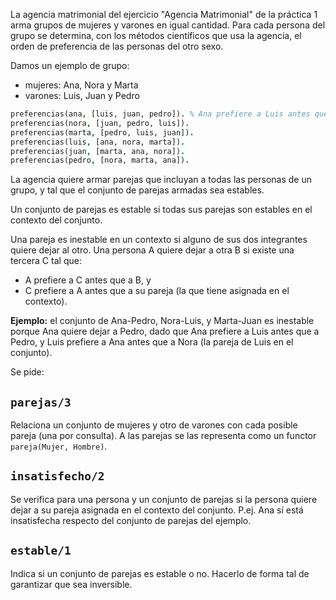 La agencia matrimonial del ejercicio "Agencia Matrimonial" de la práctica 1 arma grupos de mujeres y varones en igual cantidad. Para cada persona del grupo se determina, con los métodos científicos que usa la agencia, el orden de preferencia de las personas del otro sexo.

Damos un ejemplo de grupo:

* mujeres: Ana, Nora y Marta
* varones: Luis, Juan y Pedro

```prolog
preferencias(ana, [luis, juan, pedro]). % Ana prefiere a Luis antes que a Juan y a Juan antes que a Pedro.
preferencias(nora, [juan, pedro, luis]).
preferencias(marta, [pedro, luis, juan]).
preferencias(luis, [ana, nora, marta]).
preferencias(juan, [marta, ana, nora]).
preferencias(pedro, [nora, marta, ana]).
```

La agencia quiere armar parejas que incluyan a todas las personas de un grupo, y tal que el conjunto de parejas armadas sea estables.

Un conjunto de parejas es estable si todas sus parejas son estables en el contexto del conjunto.

Una pareja es inestable en un contexto si alguno de sus dos integrantes quiere dejar al otro. Una persona A quiere dejar a otra B si existe una tercera C tal que:
 
* A prefiere a C antes que a B, y
* C prefiere a A antes que a su pareja (la que tiene asignada en el contexto).
 
**Ejemplo:** el conjunto de Ana-Pedro, Nora-Luis, y Marta-Juan es inestable porque Ana quiere dejar a Pedro, dado que Ana prefiere a Luis antes que a Pedro, y Luis prefiere a Ana antes que a Nora (la pareja de Luis en el conjunto).

Se pide:
 
## `parejas/3`

Relaciona un conjunto de mujeres y otro de varones con cada posible pareja (una por consulta). A las parejas se las representa como un functor `pareja(Mujer, Hombre)`.

## `insatisfecho/2`

Se verifica para una persona y un conjunto de parejas si la persona quiere dejar a su pareja asignada en el contexto del conjunto.
P.ej. Ana sí está insatisfecha respecto del conjunto de parejas del ejemplo.

## `estable/1`

Indica si un conjunto de parejas es estable o no. Hacerlo de forma tal de garantizar que sea inversible.